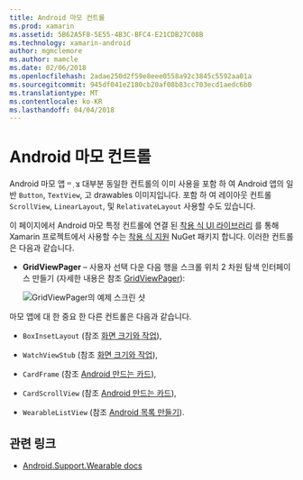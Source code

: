 ```yaml
---
title: Android 마모 컨트롤
ms.prod: xamarin
ms.assetid: 5B62A5F8-5E55-4B3C-BFC4-E21CDB27C08B
ms.technology: xamarin-android
author: mgmclemore
ms.author: mamcle
ms.date: 02/06/2018
ms.openlocfilehash: 2adae250d2f59e8eee0558a92c3845c5592aa01a
ms.sourcegitcommit: 945df041e2180cb20af08b83cc703ecd1aedc6b0
ms.translationtype: MT
ms.contentlocale: ko-KR
ms.lasthandoff: 04/04/2018
---
```

# <a name="android-wear-controls"></a>Android 마모 컨트롤

Android 마모 앱 צ ְ ײ 대부분 동일한 컨트롤의 이미 사용을 포함 하 여 Android 앱의 일반 `Button`, `TextView`, 고 drawables 이미지입니다. 포함 하 여 레이아웃 컨트롤 `ScrollView`, `LinearLayout`, 및 `RelativateLayout` 사용할 수도 있습니다.

이 페이지에서 Android 마모 특정 컨트롤에 연결 된 [착용 식 UI 라이브러리](https://developer.android.com/training/wearables/apps/layouts.html#UiLibrary) 를 통해 Xamarin 프로젝트에서 사용할 수는 [착용 식 지원](http://www.nuget.org/packages/Xamarin.Android.Wear/) NuGet 패키지 합니다. 이러한 컨트롤은 다음과 같습니다.

-   **GridViewPager** &ndash; 사용자 선택 다운 다음 행을 스크롤 위치 2 차원 탐색 인터페이스 만들기 (자세한 내용은 참조 [GridViewPager](~/android/wear/user-interface/controls/gridviewpager.md)):

    ![GridViewPager의 예제 스크린 샷](images/gridviewpager.png)

마모 앱에 대 한 중요 한 다른 컨트롤은 다음과 같습니다.

* `BoxInsetLayout` (참조 [화면 크기와 작업](~/android/wear/screen-sizes.md)),

* `WatchViewStub` (참조 [화면 크기와 작업](~/android/wear/screen-sizes.md)),

* `CardFrame` (참조 [Android 만드는 카드](https://developer.android.com/training/wearables/ui/cards.html)),

* `CardScrollView` (참조 [Android 만드는 카드](https://developer.android.com/training/wearables/ui/cards.html)),

* `WearableListView` (참조 [Android 목록 만들기](https://developer.android.com/training/wearables/ui/lists.html)).


## <a name="related-links"></a>관련 링크

- [Android.Support.Wearable docs](https://developer.android.com/reference/android/support/wearable/view/package-summary.html)
